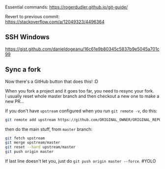 
Essential commands: https://rogerdudler.github.io/git-guide/

Revert to previous commit:
https://stackoverflow.com/a/12049323/4496364

## SSH Windows
https://gist.github.com/danieldogeanu/16c61e9b80345c5837b9e5045a701c99

## Sync a fork

Now there's a GitHub button that does this! :D

When you fork a project and it goes too far, you need to resync your fork.  
I usually reset whole master branch and then checkout a new one to make a new PR...

If you don't have `upstream` configured when you run `git remote -v`, do this:
```bash
git remote add upstream https://github.com/ORIGINAL_OWNER/ORIGINAL_REPOSITORY.git
```

then do the main stuff, from `master` branch:
```bash
git fetch upstream
git merge upstream/master
git reset --hard upstream/master
git push origin master
```

If last line doesn't let you, just do `git push origin master --force`. #YOLO
